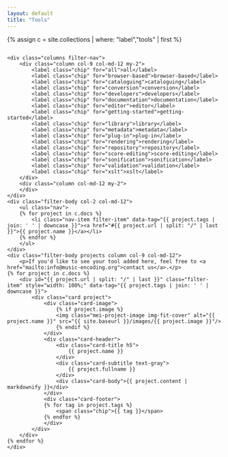 ```yaml
---
layout: default
title: "Tools"
---
```

<style>
.filter .filter-tag#browser-based:checked ~ .filter-body .filter-item:not([data-tag~="browser-based"]),
.filter .filter-tag#cataloguing:checked ~ .filter-body .filter-item:not([data-tag~="cataloguing"]),
.filter .filter-tag#conversion:checked ~ .filter-body .filter-item:not([data-tag~="conversion"]),
.filter .filter-tag#developers:checked ~ .filter-body .filter-item:not([data-tag~="developers"]),
.filter .filter-tag#documentation:checked ~ .filter-body .filter-item:not([data-tag~="documentation"]),
.filter .filter-tag#editor:checked ~ .filter-body .filter-item:not([data-tag~="editor"]),
.filter .filter-tag#getting-started:checked ~ .filter-body .filter-item:not([data-tag~="getting-started"]),
.filter .filter-tag#library:checked ~ .filter-body .filter-item:not([data-tag~="library"]),
.filter .filter-tag#metadata:checked ~ .filter-body .filter-item:not([data-tag~="metadata"]),
.filter .filter-tag#plug-in:checked ~ .filter-body .filter-item:not([data-tag~="plug-in"]),
.filter .filter-tag#rendering:checked ~ .filter-body .filter-item:not([data-tag~="rendering"]),
.filter .filter-tag#repository:checked ~ .filter-body .filter-item:not([data-tag~="repository"]),
.filter .filter-tag#score-editing:checked ~ .filter-body .filter-item:not([data-tag~="score-editing"]),
.filter .filter-tag#sonification:checked ~ .filter-body .filter-item:not([data-tag~="sonification"]),
.filter .filter-tag#validation:checked ~ .filter-body .filter-item:not([data-tag~="validation"]),
.filter .filter-tag#xslt:checked ~ .filter-body .filter-item:not([data-tag~="xslt"]) {
  display: none;
}

.filter .filter-tag#all:checked ~ .filter-nav .chip[for="all"],
.filter .filter-tag#browser-based:checked ~ .filter-nav .chip[for="browser-based"],
.filter .filter-tag#cataloguing:checked ~ .filter-nav .chip[for="cataloguing"],
.filter .filter-tag#conversion:checked ~ .filter-nav .chip[for="conversion"],
.filter .filter-tag#developers:checked ~ .filter-nav .chip[for="developers"],
.filter .filter-tag#documentation:checked ~ .filter-nav .chip[for="documentation"],
.filter .filter-tag#editor:checked ~ .filter-nav .chip[for="editor"],
.filter .filter-tag#getting-started:checked ~ .filter-nav .chip[for="getting-started"],
.filter .filter-tag#library:checked ~ .filter-nav .chip[for="library"],
.filter .filter-tag#metadata:checked ~ .filter-nav .chip[for="metadata"],
.filter .filter-tag#plug-in:checked ~ .filter-nav .chip[for="plug-in"],
.filter .filter-tag#rendering:checked ~ .filter-nav .chip[for="rendering"],
.filter .filter-tag#repository:checked ~ .filter-nav .chip[for="repository"],
.filter .filter-tag#score-editing:checked ~ .filter-nav .chip[for="score-editing"],
.filter .filter-tag#sonification:checked ~ .filter-nav .chip[for="sonification"],
.filter .filter-tag#validation:checked ~ .filter-nav .chip[for="validation"],
.filter .filter-tag#xslt:checked ~ .filter-nav .chip[for="xslt"] {
  background: #5755d9;
  color: #fff;
}
</style>
{% assign c = site.collections | where: "label","tools" | first %}
<div class="filter columns">
    <input type="radio" id="all" class="filter-tag" name="filter-radio" hidden checked>
    <input type="radio" id="browser-based" class="filter-tag" name="filter-radio" hidden>
    <input type="radio" id="cataloguing" class="filter-tag" name="filter-radio" hidden>
    <input type="radio" id="conversion" class="filter-tag" name="filter-radio" hidden>
    <input type="radio" id="developers" class="filter-tag" name="filter-radio" hidden>
    <input type="radio" id="documentation" class="filter-tag" name="filter-radio" hidden>
    <input type="radio" id="editor" class="filter-tag" name="filter-radio" hidden>
    <input type="radio" id="getting-started" class="filter-tag" name="filter-radio" hidden>
    <input type="radio" id="library" class="filter-tag" name="filter-radio" hidden>
    <input type="radio" id="metadata" class="filter-tag" name="filter-radio" hidden>
    <input type="radio" id="plug-in" class="filter-tag" name="filter-radio" hidden>
    <input type="radio" id="rendering" class="filter-tag" name="filter-radio" hidden>
    <input type="radio" id="repository" class="filter-tag" name="filter-radio" hidden>
    <input type="radio" id="score-editing" class="filter-tag" name="filter-radio" hidden>
    <input type="radio" id="sonification" class="filter-tag" name="filter-radio" hidden>
    <input type="radio" id="validation" class="filter-tag" name="filter-radio" hidden>
    <input type="radio" id="xslt" class="filter-tag" name="filter-radio" hidden>
  
    <div class="columns filter-nav">
        <div class="column col-9 col-md-12 my-2">
            <label class="chip" for="all">all</label>
            <label class="chip" for="browser-based">browser-based</label>
            <label class="chip" for="cataloguing">cataloguing</label>
            <label class="chip" for="conversion">conversion</label>
            <label class="chip" for="developers">developers</label>
            <label class="chip" for="documentation">documentation</label>
            <label class="chip" for="editor">editor</label>
            <label class="chip" for="getting-started">getting-started</label>
            <label class="chip" for="library">library</label>
            <label class="chip" for="metadata">metadata</label>
            <label class="chip" for="plug-in">plug-in</label>
            <label class="chip" for="rendering">rendering</label>
            <label class="chip" for="repository">repository</label>
            <label class="chip" for="score-editing">score-editing</label>
            <label class="chip" for="sonification">sonification</label>
            <label class="chip" for="validation">validation</label>
            <label class="chip" for="xslt">xslt</label>
        </div>
        <div class="column col-md-12 my-2">
        </div>
    </div>
    <div class="filter-body col-2 col-md-12">
        <ul class="nav">
        {% for project in c.docs %}
            <li class="nav-item filter-item" data-tag="{{ project.tags | join: ' ' | downcase }}"><a href="#{{ project.url | split: "/" | last }}">{{ project.name }}</a></li>
        {% endfor %}
        </ul>
    </div>
    <div class="filter-body projects column col-9 col-md-12">
        <p>If you'd like to see your tool added here, feel free to <a href="mailto:info@music-encoding.org">contact us</a>.</p>
    {% for project in c.docs %}
        <div id="{{ project.url | split: "/" | last }}" class="filter-item" style="width: 100%;" data-tag="{{ project.tags | join: ' ' | downcase }}">
            <div class="card project">
                <div class="card-image">
                    {% if project.image %}
                    <img class="mei-project-image img-fit-cover" alt="{{ project.name }}" src="{{ site.baseurl }}/images/{{ project.image }}"/>
                    {% endif %}
                </div>
                <div class="card-header">
                    <div class="card-title h5">
                        {{ project.name }}
                    </div>
                    <div class="card-subtitle text-gray">
                        {{ project.fullname }}
                    </div>
                    <div class="card-body">{{ project.content | markdownify }}</div>
                </div>
                <div class="card-footer">
                {% for tag in project.tags %}
                    <span class="chip">{{ tag }}</span>
                {% endfor %}
                </div>
            </div>
        </div>
    {% endfor %}
    </div>
</div>
